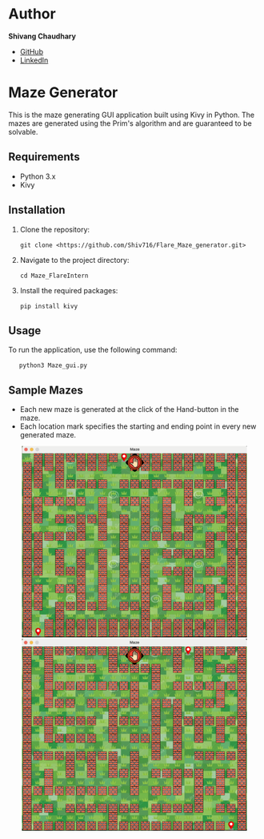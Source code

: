 # Author
**Shivang Chaudhary**
  - [GitHub](https://github.com/Shiv716)
  - [LinkedIn](https://www.linkedin.com/in/shivang-chaudhary-2235831b5/)

# Maze Generator

This is the maze generating GUI application built using Kivy in Python. The mazes are generated using the Prim's algorithm and are guaranteed to be solvable.

## Requirements

- Python 3.x
- Kivy

## Installation

1. Clone the repository:
    ```
    git clone <https://github.com/Shiv716/Flare_Maze_generator.git>
    ```
2. Navigate to the project directory:
    ```
    cd Maze_FlareIntern
    ```
3. Install the required packages:
    ```
    pip install kivy
    ```

## Usage

To run the application, use the following command:
 ```
    python3 Maze_gui.py
 ```

## Sample Mazes
- Each new maze is generated at the click of the Hand-button in the maze.<br>
- Each location mark specifies the starting and ending point in every new generated maze.
<p align="center">
  <img src="Product_images/maze1.png" alt="First Window" width="450">
  <img src="Product_images/maze2.png" alt="First Window" width="450">
</p>
